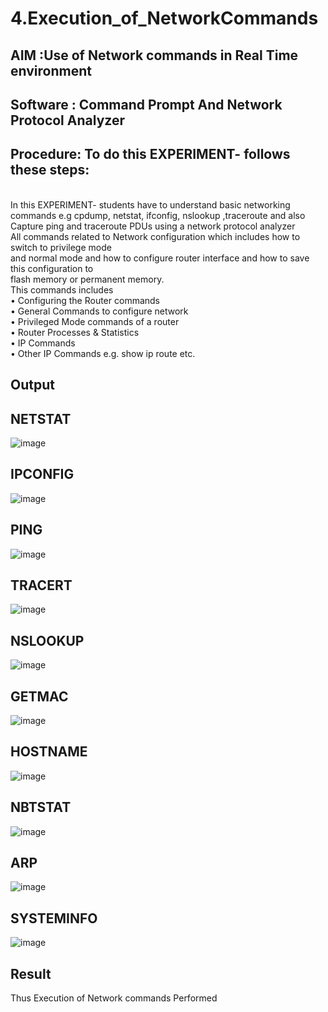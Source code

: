 # 4.Execution_of_NetworkCommands
## AIM :Use of Network commands in Real Time environment
## Software : Command Prompt And Network Protocol Analyzer
## Procedure: To do this EXPERIMENT- follows these steps:
<BR>
In this EXPERIMENT- students have to understand basic networking commands e.g cpdump, netstat, ifconfig, nslookup ,traceroute and also Capture ping and traceroute PDUs using a network protocol analyzer 
<BR>
All commands related to Network configuration which includes how to switch to privilege mode
<BR>
and normal mode and how to configure router interface and how to save this configuration to
<BR>
flash memory or permanent memory.
<BR>
This commands includes
<BR>
• Configuring the Router commands
<BR>
• General Commands to configure network
<BR>
• Privileged Mode commands of a router 
<BR>
• Router Processes & Statistics
<BR>
• IP Commands
<BR>
• Other IP Commands e.g. show ip route etc.
<BR>

## Output
## NETSTAT

![image](https://github.com/user-attachments/assets/4aa37b5e-4ded-4a43-baf7-5f9559c46ac0)

## IPCONFIG

![image](https://github.com/user-attachments/assets/9f989011-2315-4c85-a501-193fbe65fb5b)

## PING

![image](https://github.com/user-attachments/assets/194105a7-1459-4887-aa5a-db3213890639)

## TRACERT

![image](https://github.com/user-attachments/assets/7a9d0f19-bc54-4913-9e19-a3f1a938428e)

## NSLOOKUP

![image](https://github.com/user-attachments/assets/efddcf48-e647-42a8-b52b-f0fc4896087d)

## GETMAC

![image](https://github.com/user-attachments/assets/80b31dba-69f5-4f11-a63d-67cb2d8863a7)

##  HOSTNAME

![image](https://github.com/user-attachments/assets/57a5951e-114f-4507-a669-a4922fc624fa)

## NBTSTAT

![image](https://github.com/user-attachments/assets/16b86357-06b6-4f8e-9f4c-83de8fa4bf55)

## ARP

![image](https://github.com/user-attachments/assets/0f91541f-feab-4faa-bf0f-e131d8bbf86e)

## SYSTEMINFO

![image](https://github.com/user-attachments/assets/604758cb-efc7-44f5-9948-9743b0b10288)

## Result
Thus Execution of Network commands Performed 
